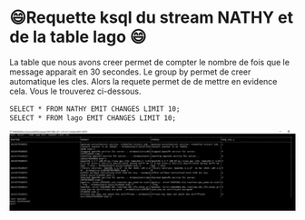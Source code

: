 # :smile:Requette ksql du stream NATHY et de la table lago :smile:

La table que nous avons creer permet de compter le nombre de fois que le message apparait en 30 secondes. Le group by permet de creer automatique les cles. Alors la requete permet de de mettre en evidence cela. Vous le trouverez ci-dessous.

``` 
SELECT * FROM NATHY EMIT CHANGES LIMIT 10;
SELECT * FROM lago EMIT CHANGES LIMIT 10;
```

![image](3.JPG)

